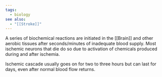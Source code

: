 ```yaml
---
tags:
  - biology
see also:
  - "[[Stroke]]"
---
```

A series of biochemical reactions are initiated in the [[Brain]] and other aerobic tissues after seconds/minutes of inadequate blood supply. Most ischemic neurons that die do so due to activation of chemicals produced during and after ischemia.

Ischemic cascade usually goes on for two to three hours but can last for days, even after normal blood flow returns.
